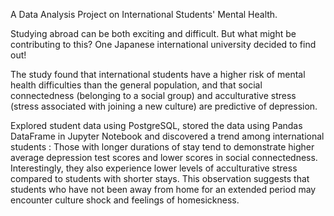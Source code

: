 A Data Analysis Project on International Students' Mental Health.

Studying abroad can be both exciting and difficult. But what might be contributing to this? One Japanese international university decided to find out!

The study found that international students have a higher risk of mental health difficulties than the general population, and that social connectedness (belonging to a social group) and acculturative stress (stress associated with joining a new culture) are predictive of depression.

Explored student data using PostgreSQL, stored the data using Pandas DataFrame in Jupyter Notebook  and discovered a trend among international students : 
Those with longer durations of stay tend to demonstrate higher average depression test scores and lower scores in social connectedness. Interestingly, they also experience lower levels of acculturative stress compared to students with shorter stays. This observation suggests that students who have not been away from home for an extended period may encounter culture shock and feelings of homesickness.